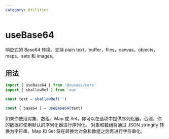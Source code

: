 ```yaml
---
category: Utilities
---
```


# useBase64

响应式的 Base64 转换。支持 plain text，buffer，files，canvas，objects，maps，sets 和 images。

## 用法

```ts
import { useBase64 } from '@vueuse/core'
import { shallowRef } from 'vue'

const text = shallowRef('')

const { base64 } = useBase64(text)
```

如果你使用对象、数组、Map 或 Set，你可以在选项中提供序列化器。否则，你的数据将使用默认的序列化器进行序列化。
对象和数组将通过 JSON.stringify 转换为字符串。Map 和 Set 将在转换为对象和数组之后再进行字符串化。
